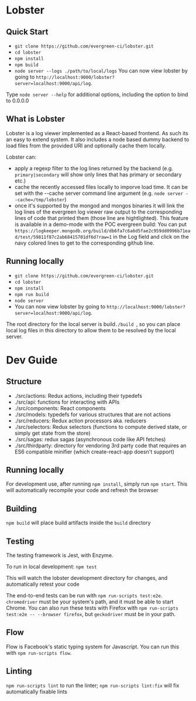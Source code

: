 # Lobster

## Quick Start
* `git clone https://github.com/evergreen-ci/lobster.git`
* `cd lobster`
* `npm install`
* `npm build`
* `node server --logs ./path/to/local/logs`
You can now view lobster by going to `http://localhost:9000/lobster?server=localhost:9000/api/log`.

Type `node server --help` for additional options, including the option to bind
to 0.0.0.0

## What is Lobster
Lobster is a log viewer implemented as a React-based frontend. As such its an easy to extend system.
It also includes a node based dummy backend to load files from the provided URI and optionally cache them locally.

Lobster can:

- apply a regexp filter to the log lines returned by the backend (e.g. ```primary|secondary``` will
  show only lines that has primary or secondary etc.)
- cache the recently accessed files locally to imporve load time. It can be set with the --cache
  server command line argument (e.g. ```node server --cache=/tmp/lobster```)
- once it's supported by the mongod and mongos binaries it will link the log lines of the evergreen
log viewer raw output to the corresponding lines of code that printed them (those line are
hightlighted). This feature is available in a demo-mode with the POC evergreen build:
You can put ```https://logkeeper.mongodb.org/build/db6fa7c6a6d5fae2c959dd0996b71ead/test/59811f87c2ab68415701df6d?raw=1```
in the Log field and click on the navy colored lines to get to the corresponding github line.

## Running locally
* `git clone https://github.com/evergreen-ci/lobster.git`
* `cd lobster`
* `npm install`
* `npm run build`
* `node server`
* You can now view lobster by going to `http://localhost:9000/lobster?server=localhost:9000/api/log`.

The root directory for the local server is build`./build `, so you can place local log files in this directory to allow them to be resolved by the local server.

# Dev Guide
## Structure
* ./src/actions: Redux actions, including their typedefs
* ./src/api: functions for interacting with APIs
* ./src/components: React components
* ./src/models: typedefs for various structures that are not actions
* ./src/reducers: Redux action processors aka. reducers
* ./src/selectors: Redux selectors (functions to compute derived state, or simply
  get state from the store)
* ./src/sagas: redux sagas (asynchronous code like API fetches)
* ./src/thirdparty: directory for vendoring 3rd party code that requires an
  ES6 compatible minifier (which create-react-app doesn't support)

## Running locally
For development use, after running `npm install`, simply run `npm start`. This
will automatically recompile your code and refresh the browser

## Building
`npm build` will place build artifacts inside the `build` directory

## Testing
The testing framework is Jest, with Enzyme.

To run in local development:
`npm test`

This will watch the lobster development directory for changes, and automatically retest your code

The end-to-end tests can be run with `npm run-scripts test:e2e`.
`chromedriver` must be your system's path, and it must be able to start Chrome.
You can also run these tests with Firefox with `npm run-scripts test:e2e -- --browser firefox`,
but `geckodriver` must be in your path.

## Flow

Flow is Facebook's static typing system for Javascript. You can run this
with `npm run-scripts flow`.

## Linting
`npm run-scripts lint` to run the linter; `npm run-scripts lint:fix` will fix automatically fixable lints
